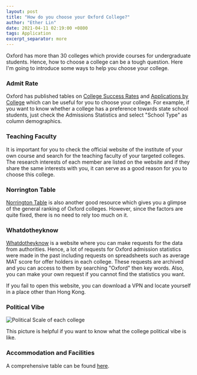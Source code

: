 ```yaml
---
layout: post
title: "How do you choose your Oxford College?"
author: "Ether Lin"
date: 2021-04-11 02:19:00 +0800
tags: Application
excerpt_separator: more
---
```


Oxford has more than 30 colleges which provide courses for undergraduate students. Hence, how to choose a college can be a tough question. Here I'm going to introduce some ways to help you choose your college.

### Admit Rate

Oxford has published tables on [College Success Rates](https://public.tableau.com/views/UniversityofOxford-CollegeSuccessRates2019/CollegeSuccessRates?:embed=y&:display_count=yes&:showTabs=y&:showVizHome=no) and [Applications by College](https://public.tableau.com/views/UniversityofOxford-AdmissionsStatistics2019ByCollege/ApplicationsbyCollege?%3Aembed=y&%3Adisplay_count=yes&%3AshowTabs=y&%3AshowVizHome=no) which can be useful for you to choose your college. For example, if you want to know whether a college has a preference towards state school students, just check the Admissions Statistics and select "School Type" as column demographics.

### Teaching Faculty

It is important for you to check the official website of the institute of your own course and search for the teaching faculty of your targeted colleges. The research interests of each member are listed on the website and if they share the same interests with you, it can serve as a good reason for you to choose this college.

### Norrington Table

[Norrington Table](https://en.wikipedia.org/wiki/Norrington_Table) is also another good resource which gives you a glimpse of the general ranking of Oxford colleges. However, since the factors are quite fixed, there is no need to rely too much on it.

### Whatdotheyknow

[Whatdotheyknow](https://www.whatdotheyknow.com/) is a website where you can make requests for the data from authorities. Hence, a lot of requests for Oxford admission statistics were made in the past including requests on spreadsheets such as average MAT score for offer holders in each college. These requests are archived and you can access to them by searching "Oxford" then key words. Also, you can make your own request if you cannot find the statistics you want. 

If you fail to open this website, you can download a VPN and locate yourself in a place other than Hong Kong.

### Political Vibe

![Political Scale of each college](https://cdn.discordapp.com/attachments/806743365404196904/830690769878777856/image0.jpg "source: instagram@oxfordmemesociety")

This picture is helpful if you want to know what the college political vibe is like.

### Accommodation and Facilities

A comprehensive table can be found [here](http://apply.oxfordsu.org/colleges/compare/).
